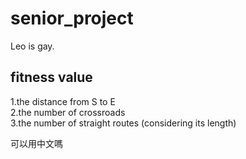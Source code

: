 # senior_project
Leo is gay.
## fitness value
1.the distance from S to E <br>
2.the number of crossroads <br>
3.the number of straight routes (considering its length) <br>

可以用中文嗎
